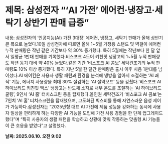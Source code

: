# **제목: 삼성전자 “‘AI 가전’ 에어컨·냉장고·세탁기 상반기 판매 급증”**

  내용: 삼성전자의 ‘인공지능(AI) 가전 3대장’ 에어컨, 냉장고, 세탁기 판매가 올해 상반기 큰 폭으로 늘었다.10일 삼성전자에 따르면 올해 1~5월 가정용 스탠드 및 벽걸이 에어컨 누적 판매량은 작년 같은 기간보다 약 30% 증가했다. 특히 5월에는 작년보다 한 달 앞서 일평균 1만대 판매를 기록했다.비스포크 4도어 키친핏 냉장고의 1~5월 누적 판매량도 작년 동기 대비 약 40% 늘었다.같은 기간 ‘비스포크 AI 콤보’ 세탁건조기의 누적 판매량도 10% 이상 증가했다. 특히 지난 5월 한 달간 판매량은 출시 이후 처음 1만대를 넘어섰다.AI 에어컨은 사용자 생활 패턴과 환경을 분석해 냉방을 알아서 조절하는 ‘AI 쾌적’ 기능, 에너지 사용량을 최대 30% 절감하는 ‘AI 절약모드’ 등을 갖췄다.‘비스포크 AI 하이브리드 키친핏 맥스’ 냉장고는 반도체 소자로 내부 온도를 조절하는 ‘AI 하이브리드 쿨링’, 9인치 ‘AI 홈’ 터치스크린 등을 탑재했다.올인원 세탁건조기 ‘비스포크 AI 콤보’는 7인치 ‘AI 홈’ 터치스크린을 탑재했으며, 고도화된 빅스비를 통해 자연스러운 음성 제어가 가능하다.삼성전자는 “2025년형 대표 AI 가전에 제품 성능을 강화하는 동시에 사용자 일상을 편리하게 하는 다양한 AI 기능을 도입해 가전 사용 경험을 한 단계 업그레이드했다”며 “특히 사용자의 생활 패턴을 학습하고 상황에 맞춰 작동하는 맞춤형 AI 기능들이 큰 호응을 받았다”고 설명했다.

  **날짜: 2025.06.10. 오전 9:02**